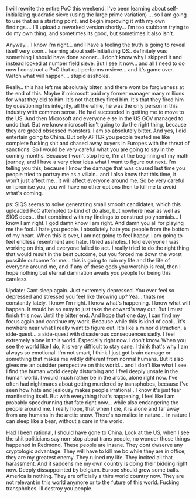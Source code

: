 I will rewrite the entire PoC this weekend. I've been learning about self-initializing quadratic sieve (using the large prime variation) ... so I am going to use that as a starting point, and begin improving it with my own findings.... I'll upload a reworked version shortly... I'm too stubborn trying to do my own thing, and sometimes its good, but sometimes it also isn't.


Anyway... I know I'm right... and I have a feeling the truth is going to reveal itself very soon... learning about self-initializing QS.. definitely was something I should have done sooner... I don't know why I skipped it and instead looked at number field sieve. But I see it now... and all I need to do now I construct a PoC that out-performs msieve... and it's game over. Watch what will happen.... stupid assholes. 

Really.. this has left me absolutely bitter, and there wont be forgiveness at the end of this. Maybe if microsoft paid my former manager many millions for what they did to him. It's not that they fired him. It's that they fired him by questioning his integrity, all the while, he was the only person in this industry with common sense. He had succeeded in getting me to move to the US. And then Microsoft and everyone else in the US GOV managed to undo that. But we know microsoft isn't going to do the right thing, because they are greed obsessed monsters. I am so absolutely bitter. And yes, I did entertain going to China. But only AFTER you people treated me like complete fucking shit and chased away buyers in Europes with the threat of sanctions. So I would be very careful what you are going to say in the coming months. Because I won't stop here, I'm at the beginning of my math journey, and I have a very clear idea what I want to figure out next. I'm telling you this, because I know the damage that was caused last time you people tried to portray me as a villain.. and I also know that this time, it won't just affect me.. it will affect everyone around me. So be very careful or I promise you, you will have no other options then to kill me to avoid what's coming.

ps: SIQS seems to solve generating small smooth candidates, which this uploaded PoC attempted to kind of do also, but nowhere near as well as SIQS does... that combined with my findings to construct polynomials... I know I am right. I god damn know I am right. And damn you all for playing me the fool. I hate you people. I absolutely hate you people from the bottom of my heart. When this is over, I am not going to feel happy, I am going to feel endless resentment and hate. I tried assholes. I told everyone I was working on this, and everyone failed to act. I really tried to do the right thing that would result in the best outcome, but you forced me down the worst possible outcome for me... this is going to ruin my life and the life of everyone around me, and if any of these gods you worship is real, then I hope nothing but eternal damnation awaits you people for being this careless.

Update: Cant sleep again. Just extremely depressed. You ever feel so depressed and stressed you feel like throwing up? Yea... thats me constantly lately. 
I know I'm right. I know what's happening. I know what will happen. It would be so easy to just take the coward's way out. But I must finish this now. Until the bitter end. And hope that one day, I can find my focus again and continue my work. Because while this is kind of cool... it's nowhere near what I really want to figure out. It's like a minor distraction, a side-quest... a side-quest with disasterous consequences sadly. I feel extremely alone in this world. Especially right now. I don't know. When you see the world like I do, it is very difficult to stay sane. I think that's why I am always so emotional. I'm not smart, I think I just got brain damage or something that makes me wildly different from normal humans. But it also gives me an outsider perspective on this world... and I don't like what I see. I find the human world deeply disturbing and I feel deeply unsafe in the human world. I would much rather be in the arctic, alone right now. I've often had nightmares about getting murdered by transphobes, because I've seen how hate and jealousy makes people irrational.. I know it's just fear manifesting itself. But with everything that's happening, I feel like I am probably speedrunning that fate right now... while also endangering the people around me. I really hope, that when I die, it is alone and far away from any humans in the arctic snow. There's no malice in nature... in nature I can sleep like a bear, without a care in the world.

Had I been rational, I should have gone to China. Look at the US, when I see the shit politicians say non-stop about trans people, no wonder those things happened in Redmond. These people are insane. They dont dwserve any cryptologic advantage. They will have to kill me bc while they are in office, they are my greatest enemy. They ruined my life. They incited all that harassment. And it saddens me my own country is doing their bidding right now. Deeply dissappointed by belgium. Europe should grow some balls. America is nothing. They are officially a thirs world country now. They are not relevant in this world anymore or to the future of this world.  Fucking transphobes. Ill destroy you people.
